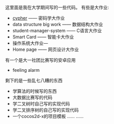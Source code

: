 这里面是我在大学期间写的一些代码。
有些是大作业:
* [cypher][1] —— 密码学大作业
* data structure big work —— 数据结构大作业
* student-manager-system —— C语言大作业
* Smart Card —— 智能卡大作业
* 操作系统大作业—
* Home page —— 网页设计大作业

有一个是大一社团比赛写的安卓应用
* feeling alarm

剩下的是一些乱七八糟的东西
* 学算法的时候写的东西
* 大数据比赛写的代码
* 学二叉树时自己写的实现代码
* 学二叉排序树的自己写的实现代码
* 一个cocos2d-x的项目模板
…… ……


[1]:cypher/Readme.md
